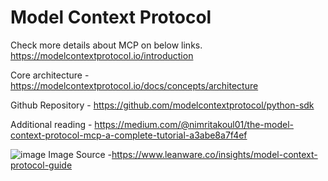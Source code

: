 # Model Context Protocol

Check more details about MCP on below links.
https://modelcontextprotocol.io/introduction

Core architecture - https://modelcontextprotocol.io/docs/concepts/architecture

Github Repository - https://github.com/modelcontextprotocol/python-sdk

Additional reading - https://medium.com/@nimritakoul01/the-model-context-protocol-mcp-a-complete-tutorial-a3abe8a7f4ef

![image](https://github.com/user-attachments/assets/2aed7c0d-e257-4ed0-97db-86c8336da5ee)
Image Source -https://www.leanware.co/insights/model-context-protocol-guide
